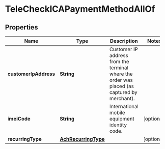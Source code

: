 

# TeleCheckICAPaymentMethodAllOf

## Properties

Name | Type | Description | Notes
------------ | ------------- | ------------- | -------------
**customerIpAddress** | **String** | Customer IP address from the terminal where the order was placed (as captured by merchant). | 
**imeiCode** | **String** | International mobile equipment identity code. |  [optional]
**recurringType** | [**AchRecurringType**](AchRecurringType.md) |  |  [optional]



